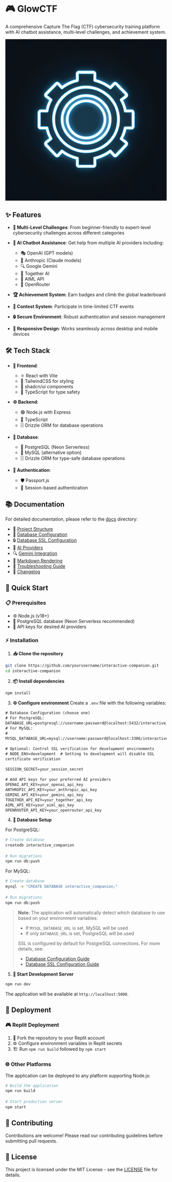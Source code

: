 # 🎮 GlowCTF

A comprehensive Capture The Flag (CTF) cybersecurity training platform with AI chatbot assistance, multi-level challenges, and achievement system.

![GlowCTF Screenshot](generated-icon.png)

## ✨ Features

- **🎯 Multi-Level Challenges**: From beginner-friendly to expert-level cybersecurity challenges across different categories
- **🤖 AI Chatbot Assistance**: Get help from multiple AI providers including:
  - 🎭 OpenAI (GPT models)
  - 🧠 Anthropic (Claude models)
  - 🔍 Google Gemini
  - 🤝 Together AI
  - 🎯 AIML API
  - 🚀 OpenRouter

- **🏆 Achievement System**: Earn badges and climb the global leaderboard
- **🔄 Contest System**: Participate in time-limited CTF events
- **🔒 Secure Environment**: Robust authentication and session management
- **📱 Responsive Design**: Works seamlessly across desktop and mobile devices

## 🛠️ Tech Stack

- **🎨 Frontend**: 
  - ⚛️ React with Vite
  - 🎨 TailwindCSS for styling
  - 🧩 shadcn/ui components
  - 📝 TypeScript for type safety

- **⚙️ Backend**: 
  - 🟢 Node.js with Express
  - 📝 TypeScript
  - 🗄️ Drizzle ORM for database operations

- **💾 Database**: 
  - 🐘 PostgreSQL (Neon Serverless)
  - 🐬 MySQL (alternative option)
  - 🗄️ Drizzle ORM for type-safe database operations

- **🔐 Authentication**: 
  - 🛡️ Passport.js
  - 🔑 Session-based authentication

## 📚 Documentation

For detailed documentation, please refer to the [docs](./docs) directory:

- 📁 [Project Structure](./docs/PROJECT_STRUCTURE.md)
- 💾 [Database Configuration](./docs/DATABASE_CONFIG.md)
- 🔒 [Database SSL Configuration](./docs/DATABASE_SSL_CONFIG.md)
- 🤖 [AI Providers](./docs/AI_PROVIDERS.md)
- 🔍 [Gemini Integration](./docs/GEMINI_INTEGRATION.md)
- 📝 [Markdown Rendering](./docs/MARKDOWN_RENDERING.md)
- 🔧 [Troubleshooting Guide](./docs/TROUBLESHOOTING.md)
- 📜 [Changelog](./docs/CHANGELOG.md)

## 🚀 Quick Start

### 📋 Prerequisites

- ⚙️ Node.js (v18+)
- 💾 PostgreSQL database (Neon Serverless recommended)
- 🔑 API keys for desired AI providers

### ⚡ Installation

1. **📥 Clone the repository**
```bash
git clone https://github.com/yourusername/interactive-companion.git
cd interactive-companion
```

2. **📦 Install dependencies**
```bash
npm install
```

3. **⚙️ Configure environment**
Create a `.env` file with the following variables:

```env
# Database Configuration (choose one)
# For PostgreSQL:
DATABASE_URL=postgresql://username:password@localhost:5432/interactive_companion
# For MySQL:
# MYSQL_DATABASE_URL=mysql://username:password@localhost:3306/interactive_companion

# Optional: Control SSL verification for development environments
# NODE_ENV=development  # Setting to development will disable SSL certificate verification

SESSION_SECRET=your_session_secret

# Add API keys for your preferred AI providers
OPENAI_API_KEY=your_openai_api_key
ANTHROPIC_API_KEY=your_anthropic_api_key
GEMINI_API_KEY=your_gemini_api_key
TOGETHER_API_KEY=your_together_api_key
AIML_API_KEY=your_aiml_api_key
OPENROUTER_API_KEY=your_openrouter_api_key
```

4. **💾 Database Setup**

For PostgreSQL:
```bash
# Create database
createdb interactive_companion

# Run migrations
npm run db:push
```

For MySQL:
```bash
# Create database
mysql -e "CREATE DATABASE interactive_companion;"

# Run migrations
npm run db:push
```

> **Note**: The application will automatically detect which database to use based on your environment variables:
> - If `MYSQL_DATABASE_URL` is set, MySQL will be used
> - If only `DATABASE_URL` is set, PostgreSQL will be used
> 
> SSL is configured by default for PostgreSQL connections. For more details, see:
> - [Database Configuration Guide](./docs/DATABASE_CONFIG.md)
> - [Database SSL Configuration Guide](./docs/DATABASE_SSL_CONFIG.md)

5. **🚀 Start Development Server**
```bash
npm run dev
```

The application will be available at `http://localhost:5000`.

## 🚢 Deployment

### 🎮 Replit Deployment
1. 🍴 Fork the repository to your Replit account
2. ⚙️ Configure environment variables in Replit secrets
3. 🏗️ Run `npm run build` followed by `npm start`

### 🌐 Other Platforms
The application can be deployed to any platform supporting Node.js:

```bash
# Build the application
npm run build

# Start production server
npm start
```

## 📄 Contributing

Contributions are welcome! Please read our contributing guidelines before submitting pull requests.

## 📄 License

This project is licensed under the MIT License - see the [LICENSE](LICENSE) file for details.